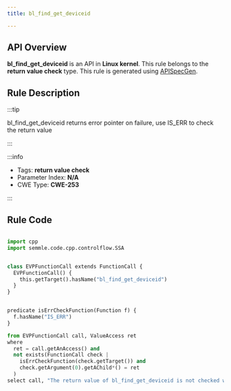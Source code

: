 ```yaml
---
title: bl_find_get_deviceid

---
```



## API Overview
**bl_find_get_deviceid** is an API in **Linux kernel**. This rule belongs to the **return value check** type. This rule is generated using [APISpecGen](../../tools/APISpecGen).
## Rule Description

:::tip

bl_find_get_deviceid returns error pointer on failure, use IS_ERR to check the return value

:::

:::info

- Tags: **return value check**
- Parameter Index: **N/A**
- CWE Type: **CWE-253**

:::

## Rule Code
```python

import cpp
import semmle.code.cpp.controlflow.SSA


class EVPFunctionCall extends FunctionCall {
  EVPFunctionCall() {
    this.getTarget().hasName("bl_find_get_deviceid")
  }
}


predicate isErrCheckFunction(Function f) {
  f.hasName("IS_ERR") 
}

from EVPFunctionCall call, ValueAccess ret
where
  ret = call.getAnAccess() and
  not exists(FunctionCall check |
    isErrCheckFunction(check.getTarget()) and
    check.getArgument(0).getAChild*() = ret
  )
select call, "The return value of bl_find_get_deviceid is not checked with IS_ERR."
    
```